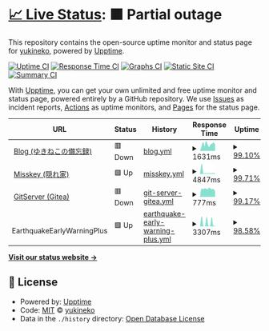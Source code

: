 # [📈 Live Status](https://status.yukineko.me): <!--live status--> **🟧 Partial outage**

This repository contains the open-source uptime monitor and status page for [yukineko](https://yukineko.me), powered by [Upptime](https://github.com/upptime/upptime).

[![Uptime CI](https://github.com/hideki0403/status.yukineko.me/workflows/Uptime%20CI/badge.svg)](https://github.com/hideki0403/status.yukineko.me/actions?query=workflow%3A%22Uptime+CI%22)
[![Response Time CI](https://github.com/hideki0403/status.yukineko.me/workflows/Response%20Time%20CI/badge.svg)](https://github.com/hideki0403/status.yukineko.me/actions?query=workflow%3A%22Response+Time+CI%22)
[![Graphs CI](https://github.com/hideki0403/status.yukineko.me/workflows/Graphs%20CI/badge.svg)](https://github.com/hideki0403/status.yukineko.me/actions?query=workflow%3A%22Graphs+CI%22)
[![Static Site CI](https://github.com/hideki0403/status.yukineko.me/workflows/Static%20Site%20CI/badge.svg)](https://github.com/hideki0403/status.yukineko.me/actions?query=workflow%3A%22Static+Site+CI%22)
[![Summary CI](https://github.com/hideki0403/status.yukineko.me/workflows/Summary%20CI/badge.svg)](https://github.com/hideki0403/status.yukineko.me/actions?query=workflow%3A%22Summary+CI%22)

With [Upptime](https://upptime.js.org), you can get your own unlimited and free uptime monitor and status page, powered entirely by a GitHub repository. We use [Issues](https://github.com/hideki0403/status.yukineko.me/issues) as incident reports, [Actions](https://github.com/hideki0403/status.yukineko.me/actions) as uptime monitors, and [Pages](https://status.yukineko.me) for the status page.

<!--start: status pages-->
<!-- This summary is generated by Upptime (https://github.com/upptime/upptime) -->
<!-- Do not edit this manually, your changes will be overwritten -->
<!-- prettier-ignore -->
| URL | Status | History | Response Time | Uptime |
| --- | ------ | ------- | ------------- | ------ |
| <img alt="" src="https://icons.duckduckgo.com/ip3/yukineko.me.ico" height="13"> [Blog (ゆきねこの備忘録)](https://yukineko.me) | 🟥 Down | [blog.yml](https://github.com/hideki0403/status.yukineko.me/commits/HEAD/history/blog.yml) | <details><summary><img alt="Response time graph" src="./graphs/blog/response-time-week.png" height="20"> 1631ms</summary><br><a href="https://status.yukineko.me/history/blog"><img alt="Response time 1572" src="https://img.shields.io/endpoint?url=https%3A%2F%2Fraw.githubusercontent.com%2Fhideki0403%2Fstatus.yukineko.me%2FHEAD%2Fapi%2Fblog%2Fresponse-time.json"></a><br><a href="https://status.yukineko.me/history/blog"><img alt="24-hour response time 1631" src="https://img.shields.io/endpoint?url=https%3A%2F%2Fraw.githubusercontent.com%2Fhideki0403%2Fstatus.yukineko.me%2FHEAD%2Fapi%2Fblog%2Fresponse-time-day.json"></a><br><a href="https://status.yukineko.me/history/blog"><img alt="7-day response time 1631" src="https://img.shields.io/endpoint?url=https%3A%2F%2Fraw.githubusercontent.com%2Fhideki0403%2Fstatus.yukineko.me%2FHEAD%2Fapi%2Fblog%2Fresponse-time-week.json"></a><br><a href="https://status.yukineko.me/history/blog"><img alt="30-day response time 2274" src="https://img.shields.io/endpoint?url=https%3A%2F%2Fraw.githubusercontent.com%2Fhideki0403%2Fstatus.yukineko.me%2FHEAD%2Fapi%2Fblog%2Fresponse-time-month.json"></a><br><a href="https://status.yukineko.me/history/blog"><img alt="1-year response time 1546" src="https://img.shields.io/endpoint?url=https%3A%2F%2Fraw.githubusercontent.com%2Fhideki0403%2Fstatus.yukineko.me%2FHEAD%2Fapi%2Fblog%2Fresponse-time-year.json"></a></details> | <details><summary><a href="https://status.yukineko.me/history/blog">99.10%</a></summary><a href="https://status.yukineko.me/history/blog"><img alt="All-time uptime 98.78%" src="https://img.shields.io/endpoint?url=https%3A%2F%2Fraw.githubusercontent.com%2Fhideki0403%2Fstatus.yukineko.me%2FHEAD%2Fapi%2Fblog%2Fuptime.json"></a><br><a href="https://status.yukineko.me/history/blog"><img alt="24-hour uptime 98.60%" src="https://img.shields.io/endpoint?url=https%3A%2F%2Fraw.githubusercontent.com%2Fhideki0403%2Fstatus.yukineko.me%2FHEAD%2Fapi%2Fblog%2Fuptime-day.json"></a><br><a href="https://status.yukineko.me/history/blog"><img alt="7-day uptime 99.10%" src="https://img.shields.io/endpoint?url=https%3A%2F%2Fraw.githubusercontent.com%2Fhideki0403%2Fstatus.yukineko.me%2FHEAD%2Fapi%2Fblog%2Fuptime-week.json"></a><br><a href="https://status.yukineko.me/history/blog"><img alt="30-day uptime 99.54%" src="https://img.shields.io/endpoint?url=https%3A%2F%2Fraw.githubusercontent.com%2Fhideki0403%2Fstatus.yukineko.me%2FHEAD%2Fapi%2Fblog%2Fuptime-month.json"></a><br><a href="https://status.yukineko.me/history/blog"><img alt="1-year uptime 99.20%" src="https://img.shields.io/endpoint?url=https%3A%2F%2Fraw.githubusercontent.com%2Fhideki0403%2Fstatus.yukineko.me%2FHEAD%2Fapi%2Fblog%2Fuptime-year.json"></a></details>
| <img alt="" src="https://icons.duckduckgo.com/ip3/misskey.yukineko.me.ico" height="13"> [Misskey (隠れ家)](https://misskey.yukineko.me) | 🟩 Up | [misskey.yml](https://github.com/hideki0403/status.yukineko.me/commits/HEAD/history/misskey.yml) | <details><summary><img alt="Response time graph" src="./graphs/misskey/response-time-week.png" height="20"> 4847ms</summary><br><a href="https://status.yukineko.me/history/misskey"><img alt="Response time 972" src="https://img.shields.io/endpoint?url=https%3A%2F%2Fraw.githubusercontent.com%2Fhideki0403%2Fstatus.yukineko.me%2FHEAD%2Fapi%2Fmisskey%2Fresponse-time.json"></a><br><a href="https://status.yukineko.me/history/misskey"><img alt="24-hour response time 10441" src="https://img.shields.io/endpoint?url=https%3A%2F%2Fraw.githubusercontent.com%2Fhideki0403%2Fstatus.yukineko.me%2FHEAD%2Fapi%2Fmisskey%2Fresponse-time-day.json"></a><br><a href="https://status.yukineko.me/history/misskey"><img alt="7-day response time 4847" src="https://img.shields.io/endpoint?url=https%3A%2F%2Fraw.githubusercontent.com%2Fhideki0403%2Fstatus.yukineko.me%2FHEAD%2Fapi%2Fmisskey%2Fresponse-time-week.json"></a><br><a href="https://status.yukineko.me/history/misskey"><img alt="30-day response time 2383" src="https://img.shields.io/endpoint?url=https%3A%2F%2Fraw.githubusercontent.com%2Fhideki0403%2Fstatus.yukineko.me%2FHEAD%2Fapi%2Fmisskey%2Fresponse-time-month.json"></a><br><a href="https://status.yukineko.me/history/misskey"><img alt="1-year response time 1012" src="https://img.shields.io/endpoint?url=https%3A%2F%2Fraw.githubusercontent.com%2Fhideki0403%2Fstatus.yukineko.me%2FHEAD%2Fapi%2Fmisskey%2Fresponse-time-year.json"></a></details> | <details><summary><a href="https://status.yukineko.me/history/misskey">99.71%</a></summary><a href="https://status.yukineko.me/history/misskey"><img alt="All-time uptime 92.88%" src="https://img.shields.io/endpoint?url=https%3A%2F%2Fraw.githubusercontent.com%2Fhideki0403%2Fstatus.yukineko.me%2FHEAD%2Fapi%2Fmisskey%2Fuptime.json"></a><br><a href="https://status.yukineko.me/history/misskey"><img alt="24-hour uptime 99.34%" src="https://img.shields.io/endpoint?url=https%3A%2F%2Fraw.githubusercontent.com%2Fhideki0403%2Fstatus.yukineko.me%2FHEAD%2Fapi%2Fmisskey%2Fuptime-day.json"></a><br><a href="https://status.yukineko.me/history/misskey"><img alt="7-day uptime 99.71%" src="https://img.shields.io/endpoint?url=https%3A%2F%2Fraw.githubusercontent.com%2Fhideki0403%2Fstatus.yukineko.me%2FHEAD%2Fapi%2Fmisskey%2Fuptime-week.json"></a><br><a href="https://status.yukineko.me/history/misskey"><img alt="30-day uptime 99.80%" src="https://img.shields.io/endpoint?url=https%3A%2F%2Fraw.githubusercontent.com%2Fhideki0403%2Fstatus.yukineko.me%2FHEAD%2Fapi%2Fmisskey%2Fuptime-month.json"></a><br><a href="https://status.yukineko.me/history/misskey"><img alt="1-year uptime 89.94%" src="https://img.shields.io/endpoint?url=https%3A%2F%2Fraw.githubusercontent.com%2Fhideki0403%2Fstatus.yukineko.me%2FHEAD%2Fapi%2Fmisskey%2Fuptime-year.json"></a></details>
| <img alt="" src="https://icons.duckduckgo.com/ip3/git.yukineko.me.ico" height="13"> [GitServer (Gitea)](https://git.yukineko.me) | 🟥 Down | [git-server-gitea.yml](https://github.com/hideki0403/status.yukineko.me/commits/HEAD/history/git-server-gitea.yml) | <details><summary><img alt="Response time graph" src="./graphs/git-server-gitea/response-time-week.png" height="20"> 777ms</summary><br><a href="https://status.yukineko.me/history/git-server-gitea"><img alt="Response time 784" src="https://img.shields.io/endpoint?url=https%3A%2F%2Fraw.githubusercontent.com%2Fhideki0403%2Fstatus.yukineko.me%2FHEAD%2Fapi%2Fgit-server-gitea%2Fresponse-time.json"></a><br><a href="https://status.yukineko.me/history/git-server-gitea"><img alt="24-hour response time 538" src="https://img.shields.io/endpoint?url=https%3A%2F%2Fraw.githubusercontent.com%2Fhideki0403%2Fstatus.yukineko.me%2FHEAD%2Fapi%2Fgit-server-gitea%2Fresponse-time-day.json"></a><br><a href="https://status.yukineko.me/history/git-server-gitea"><img alt="7-day response time 777" src="https://img.shields.io/endpoint?url=https%3A%2F%2Fraw.githubusercontent.com%2Fhideki0403%2Fstatus.yukineko.me%2FHEAD%2Fapi%2Fgit-server-gitea%2Fresponse-time-week.json"></a><br><a href="https://status.yukineko.me/history/git-server-gitea"><img alt="30-day response time 721" src="https://img.shields.io/endpoint?url=https%3A%2F%2Fraw.githubusercontent.com%2Fhideki0403%2Fstatus.yukineko.me%2FHEAD%2Fapi%2Fgit-server-gitea%2Fresponse-time-month.json"></a><br><a href="https://status.yukineko.me/history/git-server-gitea"><img alt="1-year response time 811" src="https://img.shields.io/endpoint?url=https%3A%2F%2Fraw.githubusercontent.com%2Fhideki0403%2Fstatus.yukineko.me%2FHEAD%2Fapi%2Fgit-server-gitea%2Fresponse-time-year.json"></a></details> | <details><summary><a href="https://status.yukineko.me/history/git-server-gitea">99.17%</a></summary><a href="https://status.yukineko.me/history/git-server-gitea"><img alt="All-time uptime 98.86%" src="https://img.shields.io/endpoint?url=https%3A%2F%2Fraw.githubusercontent.com%2Fhideki0403%2Fstatus.yukineko.me%2FHEAD%2Fapi%2Fgit-server-gitea%2Fuptime.json"></a><br><a href="https://status.yukineko.me/history/git-server-gitea"><img alt="24-hour uptime 98.72%" src="https://img.shields.io/endpoint?url=https%3A%2F%2Fraw.githubusercontent.com%2Fhideki0403%2Fstatus.yukineko.me%2FHEAD%2Fapi%2Fgit-server-gitea%2Fuptime-day.json"></a><br><a href="https://status.yukineko.me/history/git-server-gitea"><img alt="7-day uptime 99.17%" src="https://img.shields.io/endpoint?url=https%3A%2F%2Fraw.githubusercontent.com%2Fhideki0403%2Fstatus.yukineko.me%2FHEAD%2Fapi%2Fgit-server-gitea%2Fuptime-week.json"></a><br><a href="https://status.yukineko.me/history/git-server-gitea"><img alt="30-day uptime 99.61%" src="https://img.shields.io/endpoint?url=https%3A%2F%2Fraw.githubusercontent.com%2Fhideki0403%2Fstatus.yukineko.me%2FHEAD%2Fapi%2Fgit-server-gitea%2Fuptime-month.json"></a><br><a href="https://status.yukineko.me/history/git-server-gitea"><img alt="1-year uptime 99.31%" src="https://img.shields.io/endpoint?url=https%3A%2F%2Fraw.githubusercontent.com%2Fhideki0403%2Fstatus.yukineko.me%2FHEAD%2Fapi%2Fgit-server-gitea%2Fuptime-year.json"></a></details>
| <img alt="" src="https://icons.duckduckgo.com/ip3/discord-status-api.glitch.me.ico" height="13"> EarthquakeEarlyWarningPlus | 🟩 Up | [earthquake-early-warning-plus.yml](https://github.com/hideki0403/status.yukineko.me/commits/HEAD/history/earthquake-early-warning-plus.yml) | <details><summary><img alt="Response time graph" src="./graphs/earthquake-early-warning-plus/response-time-week.png" height="20"> 3307ms</summary><br><a href="https://status.yukineko.me/history/earthquake-early-warning-plus"><img alt="Response time 5580" src="https://img.shields.io/endpoint?url=https%3A%2F%2Fraw.githubusercontent.com%2Fhideki0403%2Fstatus.yukineko.me%2FHEAD%2Fapi%2Fearthquake-early-warning-plus%2Fresponse-time.json"></a><br><a href="https://status.yukineko.me/history/earthquake-early-warning-plus"><img alt="24-hour response time 447" src="https://img.shields.io/endpoint?url=https%3A%2F%2Fraw.githubusercontent.com%2Fhideki0403%2Fstatus.yukineko.me%2FHEAD%2Fapi%2Fearthquake-early-warning-plus%2Fresponse-time-day.json"></a><br><a href="https://status.yukineko.me/history/earthquake-early-warning-plus"><img alt="7-day response time 3307" src="https://img.shields.io/endpoint?url=https%3A%2F%2Fraw.githubusercontent.com%2Fhideki0403%2Fstatus.yukineko.me%2FHEAD%2Fapi%2Fearthquake-early-warning-plus%2Fresponse-time-week.json"></a><br><a href="https://status.yukineko.me/history/earthquake-early-warning-plus"><img alt="30-day response time 5196" src="https://img.shields.io/endpoint?url=https%3A%2F%2Fraw.githubusercontent.com%2Fhideki0403%2Fstatus.yukineko.me%2FHEAD%2Fapi%2Fearthquake-early-warning-plus%2Fresponse-time-month.json"></a><br><a href="https://status.yukineko.me/history/earthquake-early-warning-plus"><img alt="1-year response time 5274" src="https://img.shields.io/endpoint?url=https%3A%2F%2Fraw.githubusercontent.com%2Fhideki0403%2Fstatus.yukineko.me%2FHEAD%2Fapi%2Fearthquake-early-warning-plus%2Fresponse-time-year.json"></a></details> | <details><summary><a href="https://status.yukineko.me/history/earthquake-early-warning-plus">98.58%</a></summary><a href="https://status.yukineko.me/history/earthquake-early-warning-plus"><img alt="All-time uptime 98.99%" src="https://img.shields.io/endpoint?url=https%3A%2F%2Fraw.githubusercontent.com%2Fhideki0403%2Fstatus.yukineko.me%2FHEAD%2Fapi%2Fearthquake-early-warning-plus%2Fuptime.json"></a><br><a href="https://status.yukineko.me/history/earthquake-early-warning-plus"><img alt="24-hour uptime 100.00%" src="https://img.shields.io/endpoint?url=https%3A%2F%2Fraw.githubusercontent.com%2Fhideki0403%2Fstatus.yukineko.me%2FHEAD%2Fapi%2Fearthquake-early-warning-plus%2Fuptime-day.json"></a><br><a href="https://status.yukineko.me/history/earthquake-early-warning-plus"><img alt="7-day uptime 98.58%" src="https://img.shields.io/endpoint?url=https%3A%2F%2Fraw.githubusercontent.com%2Fhideki0403%2Fstatus.yukineko.me%2FHEAD%2Fapi%2Fearthquake-early-warning-plus%2Fuptime-week.json"></a><br><a href="https://status.yukineko.me/history/earthquake-early-warning-plus"><img alt="30-day uptime 99.61%" src="https://img.shields.io/endpoint?url=https%3A%2F%2Fraw.githubusercontent.com%2Fhideki0403%2Fstatus.yukineko.me%2FHEAD%2Fapi%2Fearthquake-early-warning-plus%2Fuptime-month.json"></a><br><a href="https://status.yukineko.me/history/earthquake-early-warning-plus"><img alt="1-year uptime 99.60%" src="https://img.shields.io/endpoint?url=https%3A%2F%2Fraw.githubusercontent.com%2Fhideki0403%2Fstatus.yukineko.me%2FHEAD%2Fapi%2Fearthquake-early-warning-plus%2Fuptime-year.json"></a></details>

<!--end: status pages-->

[**Visit our status website →**](https://status.yukineko.me)

## 📄 License

- Powered by: [Upptime](https://github.com/upptime/upptime)
- Code: [MIT](./LICENSE) © [yukineko](https://yukineko.me)
- Data in the `./history` directory: [Open Database License](https://opendatacommons.org/licenses/odbl/1-0/)
